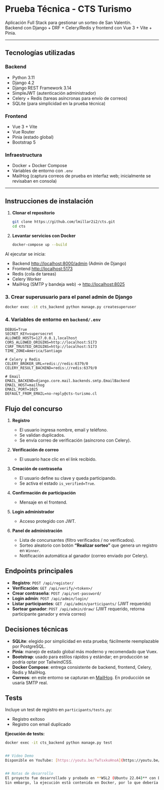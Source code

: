 # Prueba Técnica - CTS Turismo

Aplicación Full Stack para gestionar un sorteo de San Valentín.  
Backend con Django + DRF + Celery/Redis y frontend con Vue 3 + Vite + Pinia.

---

## Tecnologías utilizadas

### Backend
- Python 3.11  
- Django 4.2  
- Django REST Framework 3.14  
- SimpleJWT (autenticación administrador)  
- Celery + Redis (tareas asíncronas para envío de correos)  
- SQLite (para simplicidad en la prueba técnica)  

### Frontend
- Vue 3 + Vite  
- Vue Router  
- Pinia (estado global)  
- Bootstrap 5  

### Infraestructura
- Docker + Docker Compose  
- Variables de entorno con `.env`  
- MailHog (captura correos de prueba en interfaz web; inicialmente se revisaban en consola)  

---

## Instrucciones de instalación

1. **Clonar el repositorio**
   ```bash
   git clone https://github.com/lmillar2i2/cts.git
   cd cts


2. **Levantar servicios con Docker**
    ```bash
    docker-compose up --build

Al ejecutar se inicia:
- Backend [http://localhost:8000/admin](http://localhost:8000/admin) (Admin de Django)  
- Frontend [http://localhost:5173](http://localhost:5173)  
- Redis (cola de tareas)  
- Celery Worker  
- MailHog (SMTP y bandeja web) → [http://localhost:8025](http://localhost:8025)  

### 3. Crear superusuario para el panel admin de Django
```bash
docker exec -it cts_backend python manage.py createsuperuser
```


### 4. Variables de entorno en `backend/.env`
```env
DEBUG=True
SECRET_KEY=supersecret
ALLOWED_HOSTS=127.0.0.1,localhost
CORS_ALLOWED_ORIGINS=http://localhost:5173
CSRF_TRUSTED_ORIGINS=http://localhost:5173
TIME_ZONE=America/Santiago

# Celery y Redis
CELERY_BROKER_URL=redis://redis:6379/0
CELERY_RESULT_BACKEND=redis://redis:6379/0

# Email
EMAIL_BACKEND=django.core.mail.backends.smtp.EmailBackend
EMAIL_HOST=mailhog
EMAIL_PORT=1025
DEFAULT_FROM_EMAIL=no-reply@cts-turismo.cl
```

## Flujo del concurso

1. **Registro**  
   - El usuario ingresa nombre, email y teléfono.  
   - Se validan duplicados.  
   - Se envía correo de verificación (asíncrono con Celery).  

2. **Verificación de correo**  
   - El usuario hace clic en el link recibido.  

3. **Creación de contraseña**  
   - El usuario define su clave y queda participando.  
   - Se activa el estado `is_verified=True`.  

4. **Confirmación de participación**  
   - Mensaje en el frontend.  

5. **Login administrador**  
   - Acceso protegido con JWT.  

6. **Panel de administración**  
   - Lista de concursantes (filtro verificados / no verificados).  
   - Sorteo aleatorio con botón **“Realizar sorteo”** que genera un registro en `Winner`.  
   - Notificación automática al ganador (correo enviado por Celery).  



## Endpoints principales

- **Registro**: `POST /api/register/`  
- **Verificación**: `GET /api/verify/<token>/`  
- **Crear contraseña**: `POST /api/set-password/`  
- **Login admin**: `POST /api/admin/login/`  
- **Listar participantes**: `GET /api/admin/participants/` (JWT requerido)  
- **Sortear ganador**: `POST /api/admin/draw/` (JWT requerido, retorna participante ganador y envía correo)  


## Decisiones técnicas

- **SQLite**: elegido por simplicidad en esta prueba; fácilmente reemplazable por PostgreSQL.  
- **Pinia**: manejo de estado global más moderno y recomendado que Vuex.  
- **Bootstrap**: usado para estilos rápidos y estándar; en producción se podría optar por TailwindCSS.  
- **Docker Compose**: entrega consistente de backend, frontend, Celery, Redis y MailHog.  
- **Correos**: en este entorno se capturan en [MailHog](http://localhost:8025). En producción se usaría SMTP real.  


## Tests

Incluye un test de registro en `participants/tests.py`:
- Registro exitoso  
- Registro con email duplicado  

**Ejecución de tests:**
```bash
docker exec -it cts_backend python manage.py test


## Video Demo
Disponible en YouTube: [https://youtu.be/TwTsxkuHnoA](https://youtu.be/TwTsxkuHnoA)


## Notas de desarrollo
El proyecto fue desarrollado y probado en **WSL2 (Ubuntu 22.04)** con Docker Desktop.  
Sin embargo, la ejecución está contenida en Docker, por lo que debería correr igual en **Linux/Mac/Windows**, siempre que se tenga Docker instalado.  

